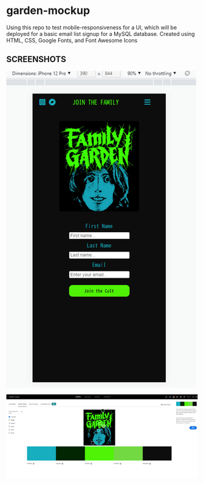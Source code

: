 # garden-mockup

Using this repo to test mobile-responsiveness for a UI, which will be deployed for a basic email list signup for a MySQL database. Created using HTML, CSS, Google Fonts, and Font Awesome Icons 

## SCREENSHOTS

![mobile_screenshot](/Screenshot%20(92).png)

![colors_screenshot](/Screenshot%20(88).png)